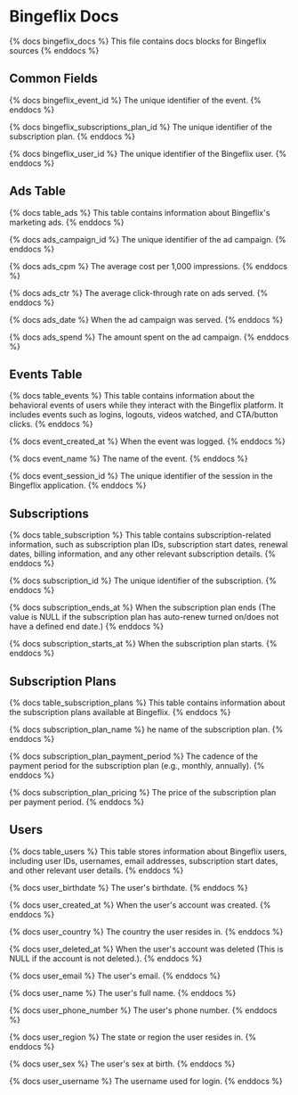 # Bingeflix Docs
{% docs bingeflix_docs %}
This file contains docs blocks for Bingeflix sources
{% enddocs %}

## Common Fields

{% docs bingeflix_event_id %}
The unique identifier of the event.
{% enddocs %}

{% docs bingeflix_subscriptions_plan_id %}
The unique identifier of the subscription plan.
{% enddocs %}

{% docs bingeflix_user_id %}
The unique identifier of the Bingeflix user.
{% enddocs %}

## Ads Table
{% docs table_ads %}
This table contains information about Bingeflix's marketing ads.
{% enddocs %}

{% docs ads_campaign_id %}
The unique identifier of the ad campaign.
{% enddocs %}

{% docs ads_cpm %}
The average cost per 1,000 impressions.
{% enddocs %}

{% docs ads_ctr %}
The average click-through rate on ads served.
{% enddocs %}

{% docs ads_date %}
When the ad campaign was served.
{% enddocs %}

{% docs ads_spend %}
The amount spent on the ad campaign.
{% enddocs %}

## Events Table
{% docs table_events %}
This table contains information about the behavioral events of users while they interact with the Bingeflix platform. It includes events such as logins, logouts, videos watched, and CTA/button clicks.
{% enddocs %}

{% docs event_created_at %}
When the event was logged.
{% enddocs %}

{% docs event_name %}
The name of the event.
{% enddocs %}

{% docs event_session_id %}
The unique identifier of the session in the Bingeflix application.
{% enddocs %}

## Subscriptions
{% docs table_subscription %}
This table contains subscription-related information, such as subscription plan IDs, subscription start dates, renewal dates, billing information, and any other relevant subscription details.
{% enddocs %}

{% docs subscription_id %}
The unique identifier of the subscription.
{% enddocs %}

{% docs subscription_ends_at %}
When the subscription plan ends (The value is NULL if the subscription plan has auto-renew turned on/does not have a defined end date.)
{% enddocs %}

{% docs subscription_starts_at %}
When the subscription plan starts.
{% enddocs %}

## Subscription Plans
{% docs table_subscription_plans %}
This table contains information about the subscription plans available at Bingeflix.
{% enddocs %}

{% docs subscription_plan_name %}
he name of the subscription plan.
{% enddocs %}

{% docs subscription_plan_payment_period %}
The cadence of the payment period for the subscription plan (e.g., monthly, annually).
{% enddocs %}

{% docs subscription_plan_pricing %}
The price of the subscription plan per payment period.
{% enddocs %}

## Users
{% docs table_users %}
This table stores information about Bingeflix users, including user IDs, usernames, email addresses, subscription start dates, and other relevant user details.
{% enddocs %}

{% docs user_birthdate %}
The user's birthdate.
{% enddocs %}

{% docs user_created_at %}
When the user's account was created.
{% enddocs %}

{% docs user_country %}
The country the user resides in.
{% enddocs %}

{% docs user_deleted_at %}
When the user's account was deleted (This is NULL if the account is not deleted.).
{% enddocs %}

{% docs user_email %}
The user's email.
{% enddocs %}

{% docs user_name %}
The user's full name.
{% enddocs %}

{% docs user_phone_number %}
The user's phone number.
{% enddocs %}

{% docs user_region %}
The state or region the user resides in.
{% enddocs %}

{% docs user_sex %}
The user's sex at birth.
{% enddocs %}

{% docs user_username %}
The username used for login.
{% enddocs %}